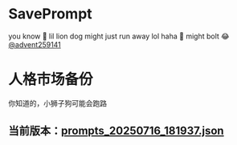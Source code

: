 # SavePrompt
you know 🫠 lil lion dog might just run away lol
haha 🐶 might bolt 😂 [@advent259141](https://github.com/advent259141)

# 人格市场备份
你知道的，小狮子狗可能会跑路

## 当前版本：[prompts_20250716_181937.json](https://github.com/Larch-C/SavePrompt/blob/main/prompts_20250716_181937.json)
